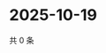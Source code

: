 # 2025-10-19

共 0 条

<!-- BEGIN ZHIHUQUESTIONS -->
<!-- 最后更新时间 Sun Oct 19 2025 07:10:09 GMT+0800 (China Standard Time) -->

<!-- END ZHIHUQUESTIONS -->
